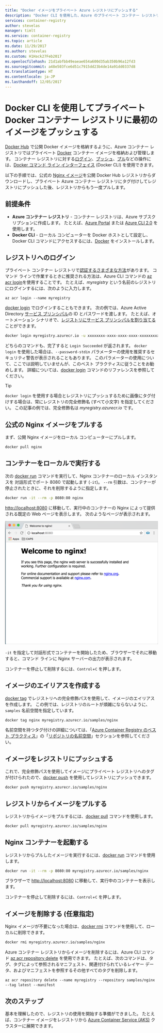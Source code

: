 ```yaml
---
title: "Docker イメージをプライベート Azure レジストリにプッシュする"
description: "Docker CLI を使用した、Azure のプライベート コンテナー レジストリに対する Docker イメージのプッシュとプル"
services: container-registry
author: stevelas
manager: timlt
ms.service: container-registry
ms.topic: article
ms.date: 11/29/2017
ms.author: stevelas
ms.custom: H1Hack27Feb2017
ms.openlocfilehash: 21d1abfbb49eaeae654a600d35ab350b96a12fd3
ms.sourcegitcommit: a48e503fce6d51c7915dd23b4de14a91dd0337d8
ms.translationtype: HT
ms.contentlocale: ja-JP
ms.lasthandoff: 12/05/2017
---
```

# <a name="push-your-first-image-to-a-private-docker-container-registry-using-the-docker-cli"></a>Docker CLI を使用してプライベート Docker コンテナー レジストリに最初のイメージをプッシュする

[Docker Hub](https://hub.docker.com/) で公開 Docker イメージを格納するように、Azure コンテナー レジストリではプライベート [Docker](http://hub.docker.com) コンテナー イメージを格納および管理します。 コンテナー レジストリに対する[ログイン](https://docs.docker.com/engine/reference/commandline/login/)、[プッシュ](https://docs.docker.com/engine/reference/commandline/push/)、[プル](https://docs.docker.com/engine/reference/commandline/pull/)などの操作には、[Docker コマンド ライン インターフェイス](https://docs.docker.com/engine/reference/commandline/cli/) (Docker CLI) を使用できます。

以下の手順では、公式の [Nginx イメージ](https://store.docker.com/images/nginx)を公開 Docker Hub レジストリからダウンロードし、プライベート Azure コンテナー レジストリにタグ付けしてレジストリにプッシュした後、レジストリからもう一度プルします。

## <a name="prerequisites"></a>前提条件

* **Azure コンテナー レジストリ** - コンテナー レジストリは、Azure サブスクリプションに作成します。 たとえば、[Azure Portal](container-registry-get-started-portal.md) または [Azure CLI 2.0](container-registry-get-started-azure-cli.md) を使用します。
* **Docker CLI** - ローカル コンピューターを Docker ホストとして設定し、Docker CLI コマンドにアクセスするには、[Docker](https://docs.docker.com/engine/installation/) をインストールします。

## <a name="log-in-to-a-registry"></a>レジストリへのログイン

プライベート コンテナー レジストリで[認証するさまざまな方法](container-registry-authentication.md)があります。 コマンド ラインで作業するときに推奨される方法は、Azure CLI コマンドの [az acr login](/cli/azure/acr?view=azure-cli-latest#az_acr_login)を使用することです。 たとえば、*myregistry* という名前のレジストリにログインするには、次のように入力します。

```azurecli
az acr login --name myregistry
```

[docker login](https://docs.docker.com/engine/reference/commandline/login/) でログインすることもできます。 次の例では、Azure Active Directory [サービス プリンシパル](../active-directory/active-directory-application-objects.md)の ID とパスワードを渡します。 たとえば、オートメーション シナリオで、[レジストリにサービス プリンシパルを割り当てる](container-registry-authentication.md#service-principal)ことができます。

```Bash
docker login myregistry.azurecr.io -u xxxxxxxx-xxxx-xxxx-xxxx-xxxxxxxxxxxx -p myPassword
```

どちらのコマンドも、完了すると `Login Succeeded` が返されます。 `docker login` を使用した場合は、`--password-stdin` パラメーターの使用を推奨するセキュリティ警告が表示されることもあります。 このパラメーターの使用について、ここでは説明していませんが、このベスト プラクティスに従うことをお勧めします。 詳細については、[docker login](https://docs.docker.com/engine/reference/commandline/login/) コマンドのリファレンスを参照してください。

> [!TIP]
> `docker login` を使用する場合とレジストリにプッシュするために画像にタグ付けする場合は、常にレジストリの完全修飾名 (すべて小文字) を指定してください。 この記事の例では、完全修飾名は *myregistry.azurecr.io* です。

## <a name="pull-the-official-nginx-image"></a>公式の Nginx イメージをプルする

まず、公開 Nginx イメージをローカル コンピューターにプルします。

```Bash
docker pull nginx
```

## <a name="run-the-container-locally"></a>コンテナーをローカルで実行する

次の [docker run](https://docs.docker.com/engine/reference/run/) コマンドを実行して、Nginx コンテナーのローカル インスタンスを 対話形式でポート 8080 で起動します (`-it`)。 `--rm` 引数は、コンテナーが停止されたときに、それを削除するように指定します。

```Bash
docker run -it --rm -p 8080:80 nginx
```

[http://localhost:8080](http://localhost:8080) に移動して、実行中のコンテナーの Nginx によって提供される既定の Web ページを表示します。 次のようなページが表示されます。

![ローカル コンピューター上の Nginx](./media/container-registry-get-started-docker-cli/nginx.png)

`-it` を指定して対話形式でコンテナーを開始したため、ブラウザーでそれに移動すると、コマンド ラインに Nginx サーバーの出力が表示されます。

コンテナーを停止して削除するには、`Control`+`C` を押します。

## <a name="create-an-alias-of-the-image"></a>イメージのエイリアスを作成する

[docker tag](https://docs.docker.com/engine/reference/commandline/tag/) でレジストリへの完全修飾パスを使用して、イメージのエイリアスを作成します。 この例では、レジストリのルートが煩雑にならないように、`samples` 名前空間を指定しています。

```Bash
docker tag nginx myregistry.azurecr.io/samples/nginx
```

名前空間を持つタグ付けの詳細については、「[Azure Container Registry のベスト プラクティス](container-registry-best-practices.md)」の「[リポジトリの名前空間](container-registry-best-practices.md#repository-namespaces)」セクションを参照してください。

## <a name="push-the-image-to-your-registry"></a>イメージをレジストリにプッシュする

これで、完全修飾パスを使用してイメージにプライベート レジストリへのタグが付けられたので、[docker push](https://docs.docker.com/engine/reference/commandline/push/) を使用してレジストリにプッシュできます。

```Bash
docker push myregistry.azurecr.io/samples/nginx
```

## <a name="pull-the-image-from-your-registry"></a>レジストリからイメージをプルする

レジストリからイメージをプルするには、[docker pull](https://docs.docker.com/engine/reference/commandline/pull/) コマンドを使用します。

```Bash
docker pull myregistry.azurecr.io/samples/nginx
```

## <a name="start-the-nginx-container"></a>Nginx コンテナーを起動する

レジストリからプルしたイメージを実行するには、[docker run](https://docs.docker.com/engine/reference/run/) コマンドを使用します。

```Bash
docker run -it --rm -p 8080:80 myregistry.azurecr.io/samples/nginx
```

ブラウザーで [http://localhost:8080](http://localhost:8080) に移動して、実行中のコンテナーを表示します。

コンテナーを停止して削除するには、`Control`+`C` を押します。

## <a name="remove-the-image-optional"></a>イメージを削除する (任意指定)

Nginx イメージが不要になった場合は、[docker rmi](https://docs.docker.com/engine/reference/commandline/rmi/) コマンドを使用して、ローカルに削除できます。

```Bash
docker rmi myregistry.azurecr.io/samples/nginx
```

Azure コンテナー レジストリからイメージを削除するには、Azure CLI コマンド [az acr repository delete](/cli/azure/acr/repository#az_acr_repository_delete) を使用できます。 たとえば、次のコマンドは、タグ、タグによって参照されるマニフェスト、関連付けられているレイヤー データ、およびマニフェストを参照するその他すべてのタグを削除します。

```azurecli
az acr repository delete --name myregistry --repository samples/nginx --tag latest --manifest
```

## <a name="next-steps"></a>次のステップ

基本を理解したので、レジストリの使用を開始する準備ができました。 たとえば、コンテナー イメージをレジストリから [Azure Container Service (AKS)](../aks/tutorial-kubernetes-prepare-app.md) クラスターに展開できます。
